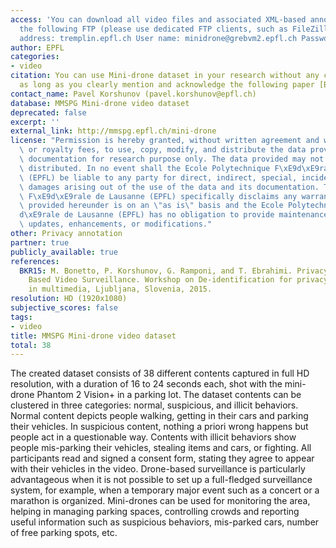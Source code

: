 ```yaml
---
access: 'You can download all video files and associated XML-based annotations from
  the following FTP (please use dedicated FTP clients, such as FileZilla or FireFTP):  FTP
  address: tremplin.epfl.ch User name: minidrone@grebvm2.epfl.ch Password: IH)cJ9c81*1H74kv'
author: EPFL
categories:
- video
citation: You can use Mini-drone dataset in your research without any conditions,
  as long as you clearly mention and acknowledge the following paper [BKR15].
contact_name: Pavel Korshunov (pavel.korshunov@epfl.ch)
database: MMSPG Mini-drone video dataset
deprecated: false
excerpt: ''
external_link: http://mmspg.epfl.ch/mini-drone
license: "Permission is hereby granted, without written agreement and without license\
  \ or royalty fees, to use, copy, modify, and distribute the data provided and its\
  \ documentation for research purpose only. The data provided may not be commercially\
  \ distributed. In no event shall the Ecole Polytechnique F\xE9d\xE9rale de Lausanne\
  \ (EPFL) be liable to any party for direct, indirect, special, incidental, or consequential\
  \ damages arising out of the use of the data and its documentation. The Ecole Polytechnique\
  \ F\xE9d\xE9rale de Lausanne (EPFL) specifically disclaims any warranties. The data\
  \ provided hereunder is on an \"as is\" basis and the Ecole Polytechnique F\xE9\
  d\xE9rale de Lausanne (EPFL) has no obligation to provide maintenance, support,\
  \ updates, enhancements, or modifications."
other: Privacy annotation
partner: true
publicly_available: true
references:
  BKR15: M. Bonetto, P. Korshunov, G. Ramponi, and T. Ebrahimi. Privacy in Mini-drone
    Based Video Surveillance. Workshop on De-identification for privacy protection
    in multimedia, Ljubljana, Slovenia, 2015.
resolution: HD (1920x1080)
subjective_scores: false
tags:
- video
title: MMSPG Mini-drone video dataset
total: 38
---
```


The created dataset consists of 38 different contents captured in full HD resolution, with a duration of 16 to 24 seconds each, shot with the mini-drone Phantom 2 Vision+ in a parking lot. The dataset contents can be clustered in three categories: normal, suspicious, and illicit behaviors. Normal content depicts people walking, getting in their cars and parking their vehicles. In suspicious content, nothing a priori wrong happens but people act in a questionable way. Contents with illicit behaviors show people mis-parking their vehicles, stealing items and cars, or fighting. All participants read and signed a consent form, stating they agree to appear with their vehicles in the video. Drone-based surveillance is particularly advantageous when it is not possible to set up a full-fledged surveillance system, for example, when a temporary major event such as a concert or a marathon is organized. Mini-drones can be used for monitoring the area, helping in managing parking spaces, controlling crowds and reporting useful information such as suspicious behaviors, mis-parked cars, number of free parking spots, etc.